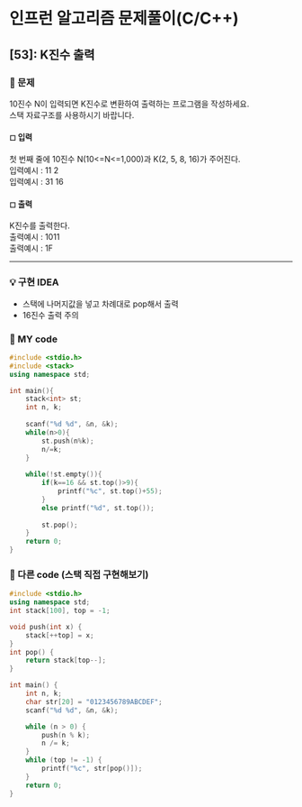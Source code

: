 # 인프런 알고리즘 문제풀이(C/C++)

## [53]: K진수 출력

### 🌴 문제

10진수 N이 입력되면 K진수로 변환하여 출력하는 프로그램을 작성하세요.<br> 스택 자료구조를 사용하시기 바랍니다.

#### ◻ 입력

첫 번째 줄에 10진수 N(10<=N<=1,000)과 K(2, 5, 8, 16)가 주어진다.<br>
입력예시 : 11 2<br>
입력예시 : 31 16

#### ◻ 출력

K진수를 출력한다.<br>
출력예시 : 1011<br>
출력예시 : 1F

---

### 💡 구현 IDEA

- 스택에 나머지값을 넣고 차례대로 pop해서 출력
- 16진수 출력 주의

### 🤠 MY code
```c++
#include <stdio.h>
#include <stack>
using namespace std;

int main(){
	stack<int> st;
	int n, k;
	
	scanf("%d %d", &n, &k);
	while(n>0){
		st.push(n%k);
		n/=k;
	}
	
	while(!st.empty()){
		if(k==16 && st.top()>9){
			printf("%c", st.top()+55);
		}
		else printf("%d", st.top());
		
		st.pop();
	}
	return 0;
}
```

### 💬 다른 code (스택 직접 구현해보기)
```c++
#include <stdio.h>
using namespace std;
int stack[100], top = -1;

void push(int x) {
	stack[++top] = x;
}
int pop() {
	return stack[top--];
}

int main() {
	int n, k;
	char str[20] = "0123456789ABCDEF";
	scanf("%d %d", &n, &k);

	while (n > 0) {
		push(n % k);
		n /= k;
	}
	while (top != -1) {
		printf("%c", str[pop()]);
	}
	return 0;
}
```